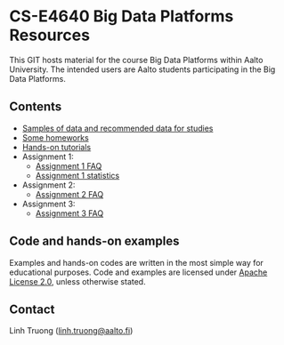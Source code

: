 # CS-E4640 Big Data Platforms Resources

This GIT hosts material for the course Big Data Platforms within Aalto University. The intended users are Aalto students participating in the Big Data Platforms.

 ## Contents

 * [Samples of data and recommended data for studies](data/.)
 * [Some homeworks](homeworks/.)
 * [Hands-on tutorials](tutorials/.)
 * Assignment 1:
   - [Assignment 1 FAQ](assignment1-faq.md)
   - [Assignment 1 statistics](assignment1/)
 * Assignment 2:
   - [Assignment 2 FAQ](assignment2-faq.md)
 * Assignment 3:
   - [Assignment 3 FAQ](assignment3/assignment3-faq.md)


## Code and hands-on examples

Examples and hands-on codes are written in the most simple way for educational purposes. Code and examples are licensed under [Apache License 2.0](APACHE-LICENSE-2.0.txt), unless otherwise stated.

## Contact

Linh Truong (linh.truong@aalto.fi)
